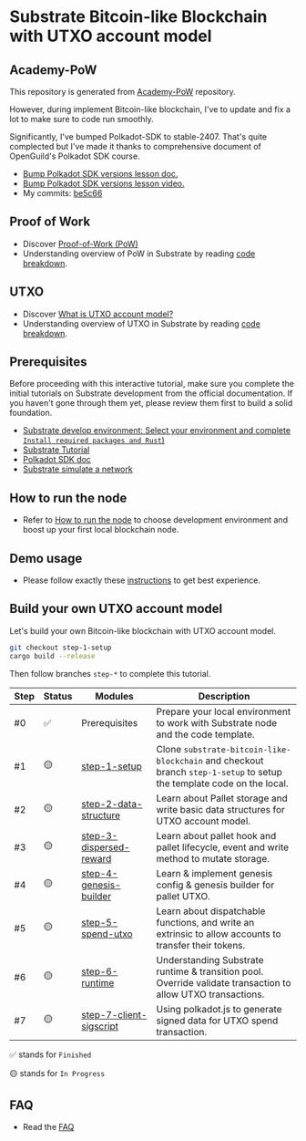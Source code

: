 # Substrate Bitcoin-like Blockchain with UTXO account model

## Academy-PoW

This repository is generated from [Academy-PoW](https://github.com/Polkadot-Blockchain-Academy/Academy-PoW) repository. 


However, during implement Bitcoin-like blockchain, I've to update and fix a lot to make sure to code run smoothly.


Significantly, I've bumped Polkadot-SDK to stable-2407. That's quite complected but I've made it thanks to comprehensive document of OpenGuild's Polkadot SDK course.
- [Bump Polkadot SDK versions lesson doc.](https://bootcamp.openguild.wtf/building-a-blockchain-with-polkadot-sdk/polkadot-sdk/substrate/bump-polkadot-sdk-versions)
- [Bump Polkadot SDK versions lesson video.](https://www.youtube.com/watch?v=6nhIZmE1Nck&list=PLnhzaKpksqOKiqu9DDjGnmZWB0hYTaOUC&index=15)
- My commits: [be5c66](https://github.com/danielbui12/substrate-bitcoin-like-blockchain/commit/be5c665779dc23e2ac2c710ce5ada95975b4d5d2)

## Proof of Work

- Discover [Proof-of-Work (PoW)](docs/pow/pow.md)
- Understanding overview of PoW in Substrate by reading [code breakdown](docs/pow/code-breakdown.md).


## UTXO

- Discover [What is UTXO account model?](docs/utxo/utxo.md)
- Understanding overview of UTXO in Substrate by reading [code breakdown](docs/utxo/code-breakdown.md).


## Prerequisites

Before proceeding with this interactive tutorial, make sure you complete the initial tutorials on Substrate development from the official documentation. If you haven't gone through them yet, please review them first to build a solid foundation.

- [Substrate develop environment: Select your environment and complete `Install required packages and Rust`)](https://docs.substrate.io/install/)
- [Substrate Tutorial](https://polkadot.study/tutorials/interactive-substrate-tutorials-rusty-crewmates/)
- [Polkadot SDK doc](https://paritytech.github.io/polkadot-sdk/master/polkadot_sdk_docs/polkadot_sdk/index.html)
- [Substrate simulate a network](https://docs.substrate.io/tutorials/build-a-blockchain/simulate-network/)


## How to run the node

- Refer to [How to run the node](docs/how-to-run-the-node.md) to choose development environment and boost up your first local blockchain node.

## Demo usage

- Please follow exactly these [instructions](docs/demo-usage.md) to get best experience.


## Build your own UTXO account model

Let's build your own Bitcoin-like blockchain with UTXO account model.

```sh
git checkout step-1-setup
cargo build --release
```

Then follow branches `step-*` to complete this tutorial.

| Step | Status | Modules                                                                                            | Description                                                                                     |
| ---- | ------ | -------------------------------------------------------------------------------------------------- | ----------------------------------------------------------------------------------------------- |
| #0   | ✅     | Prerequisites                                                                                      | Prepare your local environment to work with Substrate node and the code template. |
| #1   | 🟡     | [step-1-setup](https://github.com/danielbui12/substrate-bitcoin-like-blockchain/tree/step-1-setup) | Clone `substrate-bitcoin-like-blockchain` and checkout branch `step-1-setup` to setup the template code on the local. |
| #2   | 🟡     | [step-2-data-structure](https://github.com/danielbui12/substrate-bitcoin-like-blockchain/tree/step-2-data-structure) | Learn about Pallet storage and write basic data structures for UTXO account model. |
| #3   | 🟡     | [step-3-dispersed-reward](https://github.com/danielbui12/substrate-bitcoin-like-blockchain/tree/step-3-dispersed-reward) | Learn about pallet hook and pallet lifecycle, event and write method to mutate storage. |
| #4   | 🟡     | [step-4-genesis-builder](https://github.com/danielbui12/substrate-bitcoin-like-blockchain/tree/step-4-genesis-builder) | Learn & implement genesis config & genesis builder for pallet UTXO. |
| #5   | 🟡     | [step-5-spend-utxo](https://github.com/danielbui12/substrate-bitcoin-like-blockchain/tree/step-5-spend-utxo) | Learn about dispatchable functions, and write an extrinsic to allow accounts to transfer their tokens. |
| #6   | 🟡     | [step-6-runtime](https://github.com/danielbui12/substrate-bitcoin-like-blockchain/tree/step-6-runtime) | Understanding Substrate runtime & transition pool. Override validate transaction to allow UTXO transactions. |
| #7   | 🟡     | [step-7-client-sigscript](https://github.com/danielbui12/substrate-bitcoin-like-blockchain/tree/step-7-client-sigscript) | Using polkadot.js to generate signed data for UTXO spend transaction. |


✅ stands for `Finished` 


🟡 stands for `In Progress`

## FAQ

- Read the [FAQ](docs/faq.md)